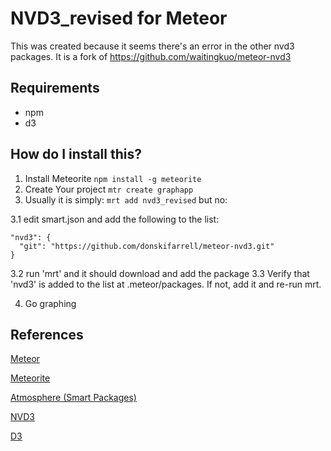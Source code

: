 # NVD3_revised for Meteor
This was created because it seems there's an error in the other nvd3 packages. 
It is a fork of https://github.com/waitingkuo/meteor-nvd3

## Requirements
* npm
* d3


## How do I install this?
1. Install Meteorite `npm install -g meteorite`
2. Create Your project `mtr create graphapp`
3. Usually it is simply: `mrt add nvd3_revised` but no:

3.1 edit smart.json and add the following to the list:

    "nvd3": {
      "git": "https://github.com/donskifarrell/meteor-nvd3.git"
    }

3.2 run 'mrt' and it should download and add the package
3.3 Verify that 'nvd3' is added to the list at .meteor/packages. If not, add it and re-run mrt.

4. Go graphing


## References
[Meteor](http://docs.meteor.com/)

[Meteorite](http://oortcloud.github.com/meteorite/)

[Atmosphere (Smart Packages)](https://atmosphere.meteor.com/wtf/package)

[NVD3](http://nvd3.org/)

[D3](http://d3js.org)
